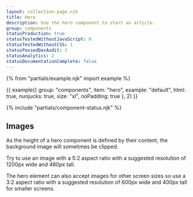 ```yaml
---
layout: collection-page.njk
title: Hero
description: Use the hero component to start an article.
group: components
statusProduction: true
statusTestedWithoutJavaScript: 0
statusTestedWithoutCSS: 1
statusPassedDacAudit: 1
statusAnalytics: 2
statusDocumentationComplete: false
---
```


{% from "partials/example.njk" import example %}

{{ example({ group: "components", item: "hero", example: "default", html: true, nunjucks: true, size: "xl", noPadding: true }, 2) }}

{% include "partials/component-status.njk" %}

## Images

As the height of a hero component is defined by their content, the background image will sometimes be clipped.

Try to use an image with a 5:2 aspect ratio with a suggested resolution of 1200px wide and 480px tall.

The hero element can also accept images for other screen sizes so use a 3:2 aspect ratio with a suggested resolution of 600px wide and 400px tall for smaller screens.
